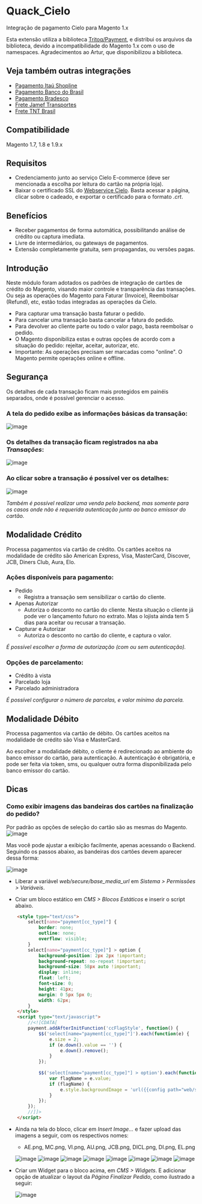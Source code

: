 # Quack_Cielo
Integração de pagamento Cielo para Magento 1.x

Esta extensão utiliza a biblioteca [Tritoq/Payment](https://github.com/nezkal/Cielo), e distribui os arquivos da biblioteca, devido a incompatibilidade do Magento 1.x com o uso de namespaces. Agradecimentos ao Artur, que disponibilizou a biblioteca.

## Veja também outras integrações
 - [Pagamento Itaú Shopline](https://github.com/rafaelpatro/Quack_Itau)
 - [Pagamento Banco do Brasil](https://github.com/rafaelpatro/Quack_BB)
 - [Pagamento Bradesco](https://github.com/rafaelpatro/Quack_Bradesco)
 - [Frete Jamef Transportes](https://github.com/rafaelpatro/Quack_Jamef)
 - [Frete TNT Brasil](https://github.com/rafaelpatro/Quack_TntBrasil)
 
## Compatibilidade
Magento 1.7, 1.8 e 1.9.x

## Requisitos
* Credenciamento junto ao serviço Cielo E-commerce (deve ser mencionada a escolha por leitura do cartão na própria loja).
* Baixar o certificado SSL do [Webservice Cielo](https://ecommerce.cielo.com.br). Basta acessar a página, clicar sobre o cadeado, e exportar o certificado para o formato _.crt_.

## Benefícios
* Receber pagamentos de forma automática, possibilitando análise de crédito ou captura imediata.
* Livre de intermediários, ou gateways de pagamentos.
* Extensão completamente gratuita, sem propagandas, ou versões pagas.

## Introdução
Neste módulo foram adotados os padrões de integração de cartões de crédito do Magento, visando maior controle e transparência das transações. Ou seja as operações do Magento para Faturar (Invoice), Reembolsar (Refund), etc, estão todas integradas as operações da Cielo.

* Para capturar uma transação basta faturar o pedido.
* Para cancelar uma transação basta cancelar a fatura do pedido.
* Para devolver ao cliente parte ou todo o valor pago, basta reembolsar o pedido.
* O Magento disponibiliza estas e outras opções de acordo com a situação do pedido: rejeitar, aceitar, autorizar, etc.
* Importante: As operações precisam ser marcadas como "online". O Magento permite operações online e offline.

## Segurança
Os detalhes de cada transação ficam mais protegidos em painéis separados, onde é possível gerenciar o acesso.

### A tela do pedido exibe as informações básicas da transação:
![image](https://cloud.githubusercontent.com/assets/13813964/21666264/ba7a6fa0-d2d7-11e6-8c19-209fa98806d8.png)

### Os detalhes da transação ficam registrados na aba _Transações_:
![image](https://cloud.githubusercontent.com/assets/13813964/21666169/3967a6ee-d2d7-11e6-8062-d21a006241aa.png)

### Ao clicar sobre a transação é possível ver os detalhes:
![image](https://cloud.githubusercontent.com/assets/13813964/21666567/9f3b8d9e-d2d9-11e6-8ea5-743528386b62.png)

_Também é possível realizar uma venda pelo backend, mas somente para os casos onde não é requerida autenticação junto ao banco emissor do cartão._

## Modalidade Crédito
Processa pagamentos via cartão de crédito.
Os cartões aceitos na modalidade de crédito são American Express, Visa, MasterCard, Discover, JCB, Diners Club, Aura, Elo.

### Ações disponíveis para pagamento:
* Pedido
  * Registra a transação sem sensibilizar o cartão do cliente.
* Apenas Autorizar
  * Autoriza o desconto no cartão do cliente. Nesta situação o cliente já pode ver o lançamento futuro no extrato. Mas o lojista ainda tem 5 dias para aceitar ou recusar a transação.
* Capturar e Autorizar
  * Autoriza o desconto no cartão do cliente, e captura o valor.

_É possível escolher a forma de autorização (com ou sem autenticação)._

### Opções de parcelamento:
* Crédito à vista
* Parcelado loja
* Parcelado administradora

_É possível configurar o número de parcelas, e valor mínimo da parcela._

## Modalidade Débito
Processa pagamentos via cartão de débito.
Os cartões aceitos na modalidade de crédito são Visa e MasterCard.

Ao escolher a modalidade débito, o cliente é redirecionado ao ambiente do banco emissor do cartão, para autenticação. A autenticação é obrigatória, e pode ser feita via token, sms, ou qualquer outra forma disponibilizada pelo banco emissor do cartão.

## Dicas

### Como exibir imagens das bandeiras dos cartões na finalização do pedido?

Por padrão as opções de seleção do cartão são as mesmas do Magento.
![image](https://cloud.githubusercontent.com/assets/13813964/21870040/a353967a-d841-11e6-8368-e395a5e30bf7.png)

Mas você pode ajustar a exibição facilmente, apenas acessando o Backend. Seguindo os passos abaixo, as bandeiras dos cartões devem aparecer dessa forma:

  ![image](https://cloud.githubusercontent.com/assets/13813964/21869209/9fbd633c-d83d-11e6-81d8-d058475b7a1d.png)

* Liberar a variável _web/secure/base_media_url_ em _Sistema > Permissões > Variáveis_.

* Criar um bloco estático em _CMS > Blocos Estáticos_ e inserir o script abaixo.

```html
    <style type="text/css">
        select[name="payment[cc_type]"] {
            border: none;
            outline: none;
            overflow: visible;
        }
        select[name="payment[cc_type]"] > option {
            background-position: 2px 2px !important;
            background-repeat: no-repeat !important;
            background-size: 58px auto !important;
            display: inline;
            float: left;
            font-size: 0;
            height: 41px;
            margin: 0 5px 5px 0;
            width: 62px;
        }
    </style>
    <script type="text/javascript">
        //<![CDATA[
        payment.addAfterInitFunction('ccFlagStyle', function() {
            $$('select[name="payment[cc_type]"]').each(function(e) {
                e.size = 2;
                if (e.down().value == '') {
                    e.down().remove();
                }
            });
            
            $$('select[name="payment[cc_type]"] > option').each(function(e) {
                var flagName = e.value;
                if (flagName) {
                    e.style.backgroundImage = 'url({{config path="web/secure/base_media_url"}}wysiwyg/' + flagName + '.png)';
                }
            });
        });
        //]]>
    </script>
```

* Ainda na tela do bloco, clicar em _Insert Image..._ e fazer upload das imagens a seguir, com os respectivos nomes:

  * AE.png, MC.png, VI.png, AU.png, JCB.png, DICL.png, DI.png, EL.png
  
  ![image](https://cloud.githubusercontent.com/assets/13813964/21869581/689f9f12-d83f-11e6-8769-ed81ab5a304a.png)
  ![image](https://cloud.githubusercontent.com/assets/13813964/21869596/7bb6e2ea-d83f-11e6-9ace-ca9599c4d49c.png)
  ![image](https://cloud.githubusercontent.com/assets/13813964/21869598/7e82a950-d83f-11e6-8588-2d12e186d533.png)
  ![image](https://cloud.githubusercontent.com/assets/13813964/21869602/8158a2f6-d83f-11e6-9ec2-5a520117b332.png)
  ![image](https://cloud.githubusercontent.com/assets/13813964/21869605/84a69814-d83f-11e6-95b8-6620c1dd182d.png)
  ![image](https://cloud.githubusercontent.com/assets/13813964/21869606/87510a22-d83f-11e6-86c6-2720cc793b81.png)
  ![image](https://cloud.githubusercontent.com/assets/13813964/21869608/89ef3b1e-d83f-11e6-88aa-034d7046cdf7.png)
  ![image](https://cloud.githubusercontent.com/assets/13813964/21869610/8c977afc-d83f-11e6-90aa-73c88100fd89.png)
  
* Criar um Widget para o bloco acima, em _CMS > Widgets_. E adicionar opção de atualizar o layout da _Página Finalizar Pedido_, como ilustrado a seguir:

  ![image](https://cloud.githubusercontent.com/assets/13813964/21869312/2ae6d42a-d83e-11e6-899d-a40927261010.png)

